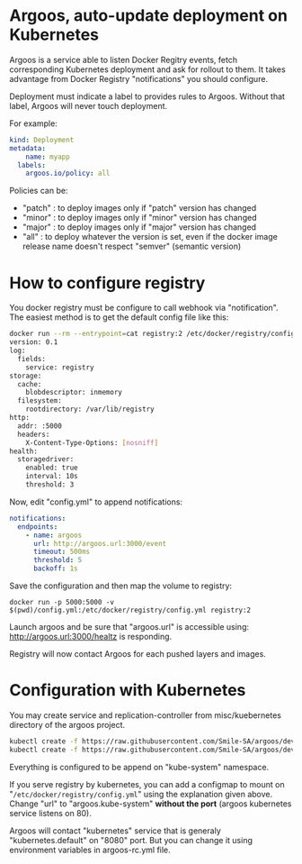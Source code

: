 # Argoos, auto-update deployment on Kubernetes

Argoos is a service able to listen Docker Regitry events, fetch corresponding Kubernetes deployment and ask for rollout to them. It takes advantage from Docker Registry "notifications" you should configure.

Deployment must indicate a label to provides rules to Argoos. Without that label, Argoos will never touch deployment.

For example:

```yaml
kind: Deployment
metadata:
    name: myapp
  labels:
    argoos.io/policy: all
```

Policies can be:

- "patch" : to deploy images only if "patch" version has changed
- "minor" : to deploy images only if "minor" version has changed
- "major" : to deploy images only if "major" version has changed
- "all" : to deploy whatever the version is set, even if the docker image release name doesn't respect "semver" (semantic version)

# How to configure registry

You docker registry must be configure to call webhook via "notification". The easiest method is to get the default config file like this:

```bash
docker run --rm --entrypoint=cat registry:2 /etc/docker/registry/config.yml | tee config.yml
version: 0.1
log:
  fields:
    service: registry
storage:
  cache:
    blobdescriptor: inmemory
  filesystem:
    rootdirectory: /var/lib/registry
http:
  addr: :5000
  headers:
    X-Content-Type-Options: [nosniff]
health:
  storagedriver:
    enabled: true
    interval: 10s
    threshold: 3
```

Now, edit "config.yml" to append notifications:

```yaml
notifications:
  endpoints:
    - name: argoos
      url: http://argoos.url:3000/event
      timeout: 500ms
      threshold: 5
      backoff: 1s
```

Save the configuration and then map the volume to registry:

```
docker run -p 5000:5000 -v $(pwd)/config.yml:/etc/docker/registry/config.yml registry:2
```

Launch argoos and be sure that "argoos.url" is accessible using: http://argoos.url:3000/healtz is responding.

Registry will now contact Argoos for each pushed layers and images.

# Configuration with Kubernetes

You may create service and replication-controller from misc/kuebernetes directory of the argoos project.

```bash
kubectl create -f https://raw.githubusercontent.com/Smile-SA/argoos/devel/misc/kubernetes/argoos-service.yml
kubectl create -f https://raw.githubusercontent.com/Smile-SA/argoos/devel/misc/kubernetes/argoos-rc.yml
```

Everything is configured to be append on "kube-system" namespace.

If you serve registry by kubernetes, you can add a configmap to mount on "`/etc/docker/registry/config.yml`" using the explanation given above. Change "url" to "argoos.kube-system" **without the port** (argoos kubernetes service listens on 80).

Argoos will contact "kubernetes" service that is generaly "kubernetes.default" on "8080" port. But you can change it using environment variables in argoos-rc.yml file.


